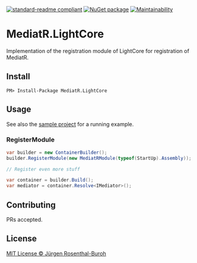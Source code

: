 [![standard-readme compliant][]][standard-readme]
[![NuGet package][nugetimage]][nuget]
[![Maintainability][Maintainability_Badge]][Maintainability]

# MediatR.LightCore
Implementation of the registration module of LightCore for registration of MediatR. 

## Install

```
PM> Install-Package MediatR.LightCore
```

## Usage

See also the [sample project](https://github.com/JuergenRB/MediatR/blob/master/samples/MediatR.Examples.LightCore/Program.cs) for a running example.

### RegisterModule

```cs
var builder = new ContainerBuilder();
builder.RegisterModule(new MediatRModule(typeof(StartUp).Assembly));

// Register even more stuff

var container = builder.Build();
var mediator = container.Resolve<IMediator>();
```

## Contributing

PRs accepted.

## License
[MIT License © Jürgen Rosenthal-Buroh](license.txt)

[Maintainability_Badge]: https://api.codeclimate.com/v1/badges/e419658128e259a51447/maintainability
[Maintainability]: https://codeclimate.com/github/juro-org/MediatR.LightCore/maintainability
[standard-readme]: https://github.com/RichardLitt/standard-readme
[standard-readme compliant]: https://img.shields.io/badge/readme%20style-standard-brightgreen.svg?style=flat-square
[nuget]: https://nuget.org/packages/MediatR.LightCore
[nugetimage]: https://img.shields.io/nuget/v/MediatR.LightCore.svg?logo=nuget&style=flat-square
